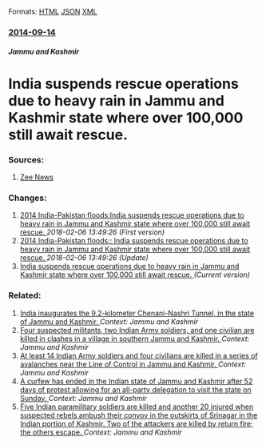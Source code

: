 
Formats: [HTML](/news/2014/09/14/india-suspends-rescue-operations-due-to-heavy-rain-in-jammu-and-kashmir-state-where-over-100-000-still-await-rescue.html)  [JSON](/news/2014/09/14/india-suspends-rescue-operations-due-to-heavy-rain-in-jammu-and-kashmir-state-where-over-100-000-still-await-rescue.json)  [XML](/news/2014/09/14/india-suspends-rescue-operations-due-to-heavy-rain-in-jammu-and-kashmir-state-where-over-100-000-still-await-rescue.xml)  

### [2014-09-14](/news/2014/09/14/index.md)

##### Jammu and Kashmir
# India suspends rescue operations due to heavy rain in Jammu and Kashmir state where over 100,000 still await rescue. 




### Sources:

1. [Zee News](http://zeenews.india.com/news/jammu-and-kashmir/jammu-and-kashmir-floods-rains-hamper-relief-and-rescue-operatios-over-lakh-still-await-rescue_1469531.html)

### Changes:

1. [2014 India-Pakistan floods:India suspends rescue operations due to heavy rain in Jammu and Kashmir state where over 100,000 still await rescue. ](/news/2014/09/14/2014-indiaapakistan-floods-pindia-suspends-rescue-operations-due-to-heavy-rain-in-jammu-and-kashmir-state-where-over-100-000-still-await-r.md) _2018-02-06 13:49:26 (First version)_
2. [2014 India-Pakistan floods:: India suspends rescue operations due to heavy rain in Jammu and Kashmir state where over 100,000 still await rescue. ](/news/2014/09/14/2014-india-pakistan-floods-india-suspends-rescue-operations-due-to-heavy-rain-in-jammu-and-kashmir-state-where-over-100-000-still-await.md) _2018-02-06 13:49:26 (Update)_
2. [India suspends rescue operations due to heavy rain in Jammu and Kashmir state where over 100,000 still await rescue. ](/news/2014/09/14/india-suspends-rescue-operations-due-to-heavy-rain-in-jammu-and-kashmir-state-where-over-100-000-still-await-rescue.md) _(Current version)_

### Related:

1. [India inaugurates the 9.2-kilometer Chenani-Nashri Tunnel, in the state of Jammu and Kashmir. ](/news/2017/04/2/india-inaugurates-the-9-2-kilometer-chenani-nashri-tunnel-in-the-state-of-jammu-and-kashmir.md) _Context: Jammu and Kashmir_
2. [Four suspected militants, two Indian Army soldiers, and one civilian are killed in clashes in a village in southern Jammu and Kashmir. ](/news/2017/02/12/four-suspected-militants-two-indian-army-soldiers-and-one-civilian-are-killed-in-clashes-in-a-village-in-southern-jammu-and-kashmir.md) _Context: Jammu and Kashmir_
3. [At least 14 Indian Army soldiers and four civilians are killed in a series of avalanches near the Line of Control in Jammu and Kashmir. ](/news/2017/01/26/at-least-14-indian-army-soldiers-and-four-civilians-are-killed-in-a-series-of-avalanches-near-the-line-of-control-in-jammu-and-kashmir.md) _Context: Jammu and Kashmir_
4. [A curfew has ended in the Indian state of Jammu and Kashmir after 52 days of protest allowing for an all-party delegation to visit the state on Sunday. ](/news/2016/08/29/a-curfew-has-ended-in-the-indian-state-of-jammu-and-kashmir-after-52-days-of-protest-allowing-for-an-all-party-delegation-to-visit-the-state.md) _Context: Jammu and Kashmir_
5. [Five Indian paramilitary soldiers are killed and another 20 injured when suspected rebels ambush their convoy in the outskirts of Srinagar in the Indian portion of Kashmir. Two of the attackers are killed by return fire; the others escape. ](/news/2016/06/25/five-indian-paramilitary-soldiers-are-killed-and-another-20-injured-when-suspected-rebels-ambush-their-convoy-in-the-outskirts-of-srinagar-i.md) _Context: Jammu and Kashmir_
